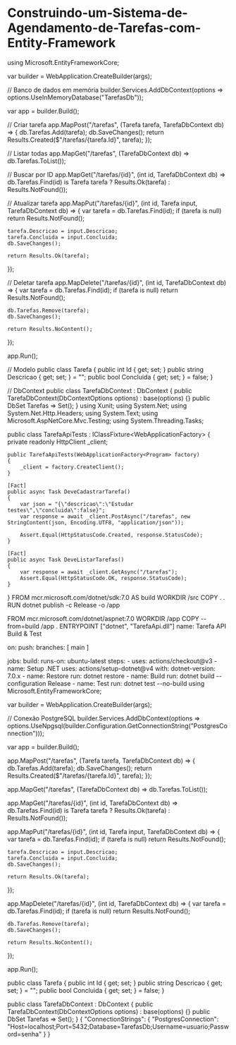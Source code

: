 # Construindo-um-Sistema-de-Agendamento-de-Tarefas-com-Entity-Framework
using Microsoft.EntityFrameworkCore;

var builder = WebApplication.CreateBuilder(args);

// Banco de dados em memória
builder.Services.AddDbContext<TarefaDbContext>(options =>
    options.UseInMemoryDatabase("TarefasDb"));

var app = builder.Build();

// Criar tarefa
app.MapPost("/tarefas", (Tarefa tarefa, TarefaDbContext db) =>
{
    db.Tarefas.Add(tarefa);
    db.SaveChanges();
    return Results.Created($"/tarefas/{tarefa.Id}", tarefa);
});

// Listar todas
app.MapGet("/tarefas", (TarefaDbContext db) =>
    db.Tarefas.ToList());

// Buscar por ID
app.MapGet("/tarefas/{id}", (int id, TarefaDbContext db) =>
    db.Tarefas.Find(id) is Tarefa tarefa ? Results.Ok(tarefa) : Results.NotFound());

// Atualizar tarefa
app.MapPut("/tarefas/{id}", (int id, Tarefa input, TarefaDbContext db) =>
{
    var tarefa = db.Tarefas.Find(id);
    if (tarefa is null) return Results.NotFound();

    tarefa.Descricao = input.Descricao;
    tarefa.Concluida = input.Concluida;
    db.SaveChanges();

    return Results.Ok(tarefa);
});

// Deletar tarefa
app.MapDelete("/tarefas/{id}", (int id, TarefaDbContext db) =>
{
    var tarefa = db.Tarefas.Find(id);
    if (tarefa is null) return Results.NotFound();

    db.Tarefas.Remove(tarefa);
    db.SaveChanges();

    return Results.NoContent();
});

app.Run();

// Modelo
public class Tarefa
{
    public int Id { get; set; }
    public string Descricao { get; set; } = "";
    public bool Concluida { get; set; } = false;
}

// DbContext
public class TarefaDbContext : DbContext
{
    public TarefaDbContext(DbContextOptions options) : base(options) {}
    public DbSet<Tarefa> Tarefas => Set<Tarefa>();
}
using Xunit;
using System.Net;
using System.Net.Http.Headers;
using System.Text;
using Microsoft.AspNetCore.Mvc.Testing;
using System.Threading.Tasks;

public class TarefaApiTests : IClassFixture<WebApplicationFactory<Program>>
{
    private readonly HttpClient _client;

    public TarefaApiTests(WebApplicationFactory<Program> factory)
    {
        _client = factory.CreateClient();
    }

    [Fact]
    public async Task DeveCadastrarTarefa()
    {
        var json = "{\"descricao\":\"Estudar testes\",\"concluida\":false}";
        var response = await _client.PostAsync("/tarefas", new StringContent(json, Encoding.UTF8, "application/json"));

        Assert.Equal(HttpStatusCode.Created, response.StatusCode);
    }

    [Fact]
    public async Task DeveListarTarefas()
    {
        var response = await _client.GetAsync("/tarefas");
        Assert.Equal(HttpStatusCode.OK, response.StatusCode);
    }
}
FROM mcr.microsoft.com/dotnet/sdk:7.0 AS build
WORKDIR /src
COPY . .
RUN dotnet publish -c Release -o /app

FROM mcr.microsoft.com/dotnet/aspnet:7.0
WORKDIR /app
COPY --from=build /app .
ENTRYPOINT ["dotnet", "TarefaApi.dll"]
name: Tarefa API Build & Test

on:
  push:
    branches: [ main ]

jobs:
  build:
    runs-on: ubuntu-latest
    steps:
    - uses: actions/checkout@v3
    - name: Setup .NET
      uses: actions/setup-dotnet@v4
      with:
        dotnet-version: 7.0.x
    - name: Restore
      run: dotnet restore
    - name: Build
      run: dotnet build --configuration Release
    - name: Test
      run: dotnet test --no-build
using Microsoft.EntityFrameworkCore;

var builder = WebApplication.CreateBuilder(args);

// Conexão PostgreSQL
builder.Services.AddDbContext<TarefaDbContext>(options =>
    options.UseNpgsql(builder.Configuration.GetConnectionString("PostgresConnection")));

var app = builder.Build();

app.MapPost("/tarefas", (Tarefa tarefa, TarefaDbContext db) =>
{
    db.Tarefas.Add(tarefa);
    db.SaveChanges();
    return Results.Created($"/tarefas/{tarefa.Id}", tarefa);
});

app.MapGet("/tarefas", (TarefaDbContext db) =>
    db.Tarefas.ToList());

app.MapGet("/tarefas/{id}", (int id, TarefaDbContext db) =>
    db.Tarefas.Find(id) is Tarefa tarefa ? Results.Ok(tarefa) : Results.NotFound());

app.MapPut("/tarefas/{id}", (int id, Tarefa input, TarefaDbContext db) =>
{
    var tarefa = db.Tarefas.Find(id);
    if (tarefa is null) return Results.NotFound();

    tarefa.Descricao = input.Descricao;
    tarefa.Concluida = input.Concluida;
    db.SaveChanges();

    return Results.Ok(tarefa);
});

app.MapDelete("/tarefas/{id}", (int id, TarefaDbContext db) =>
{
    var tarefa = db.Tarefas.Find(id);
    if (tarefa is null) return Results.NotFound();

    db.Tarefas.Remove(tarefa);
    db.SaveChanges();

    return Results.NoContent();
});

app.Run();

public class Tarefa
{
    public int Id { get; set; }
    public string Descricao { get; set; } = "";
    public bool Concluida { get; set; } = false;
}

public class TarefaDbContext : DbContext
{
    public TarefaDbContext(DbContextOptions options) : base(options) {}
    public DbSet<Tarefa> Tarefas => Set<Tarefa>();
}
{
  "ConnectionStrings": {
    "PostgresConnection": "Host=localhost;Port=5432;Database=TarefasDb;Username=usuario;Password=senha"
  }
}
